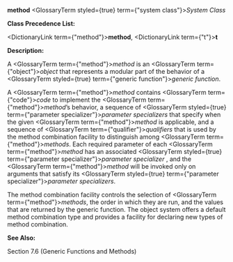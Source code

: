 **method** <GlossaryTerm styled={true} term={"system class"}><i>System Class</i></GlossaryTerm> 



**Class Precedence List:** 



<DictionaryLink  term={"method"}><b>method</b></DictionaryLink>, <DictionaryLink  term={"t"}><b>t</b></DictionaryLink> 



**Description:** 



A <GlossaryTerm  term={"method"}><i>method</i></GlossaryTerm> is an <GlossaryTerm  term={"object"}><i>object</i></GlossaryTerm> that represents a modular part of the behavior of a <GlossaryTerm styled={true} term={"generic function"}><i>generic function</i></GlossaryTerm>. 



A <GlossaryTerm  term={"method"}><i>method</i></GlossaryTerm> contains <GlossaryTerm  term={"code"}><i>code</i></GlossaryTerm> to implement the <GlossaryTerm  term={"method"}><i>method</i></GlossaryTerm>’s behavior, a sequence of <GlossaryTerm styled={true} term={"parameter specializer"}><i>parameter specializers</i></GlossaryTerm> that specify when the given <GlossaryTerm  term={"method"}><i>method</i></GlossaryTerm> is applicable, and a sequence of <GlossaryTerm  term={"qualifier"}><i>qualifiers</i></GlossaryTerm> that is used by the method combination facility to distinguish among <GlossaryTerm  term={"method"}><i>methods</i></GlossaryTerm>. Each required parameter of each <GlossaryTerm  term={"method"}><i>method</i></GlossaryTerm> has an associated <GlossaryTerm styled={true} term={"parameter specializer"}><i>parameter specializer</i></GlossaryTerm> , and the <GlossaryTerm  term={"method"}><i>method</i></GlossaryTerm> will be invoked only on arguments that satisfy its <GlossaryTerm styled={true} term={"parameter specializer"}><i>parameter specializers</i></GlossaryTerm>. 



The method combination facility controls the selection of <GlossaryTerm  term={"method"}><i>methods</i></GlossaryTerm>, the order in which they are run, and the values that are returned by the generic function. The object system offers a default method combination type and provides a facility for declaring new types of method combination. 



**See Also:** 



Section 7.6 (Generic Functions and Methods)  







